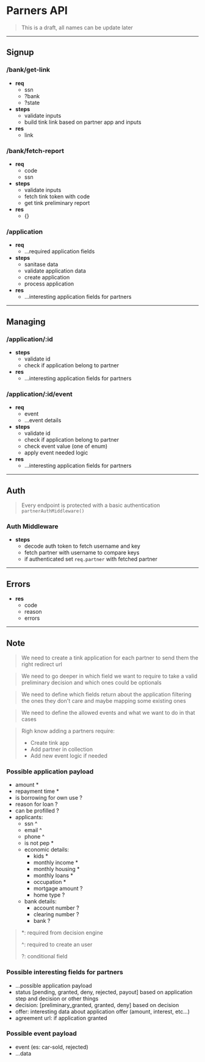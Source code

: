 # Parners API
> This is a draft, all names can be update later 

---
## Signup

### /bank/get-link
- **req**
  - ssn
  - ?bank
  - ?state
- **steps**
  - validate inputs
  - build tink link based on partner app and inputs
- **res**
  - link

### /bank/fetch-report
- **req**
  - code
  - ssn
- **steps**
  - validate inputs
  - fetch tink token with code
  - get tink preliminary report
- **res**
  - {}

### /application
- **req**
  - ...required application fields
- **steps**
  - sanitase data
  - validate application data
  - create application
  - process application
- **res**
  - ...interesting application fields for partners

---
## Managing

### /application/:id
- **steps**
  - validate id
  - check if application belong to partner
- **res**
  - ...interesting application fields for partners

### /application/:id/event
- **req**
  - event
  - ...event details
- **steps**
  - validate id
  - check if application belong to partner
  - check event value (one of enum)
  - apply event needed logic
- **res**
  - ...interesting application fields for partners

---
## Auth
> Every endpoint is protected with a basic authentication `partnerAuthMiddleware()`

### Auth Middleware
- **steps**
  - decode auth token to fetch username and key
  - fetch partner with username to compare keys
  - if authenticated set `req.partner` with fetched partner

---
## Errors
- **res**
  - code
  - reason
  - errors

---
## Note
> We need to create a tink application for each partner to send them the right redirect url

> We need to go deeper in which field we want to require to take a valid preliminary decision and which ones could be optionals

> We need to define which fields return about the application filtering the ones they don't care and maybe mapping some existing ones

> We need to define the allowed events and what we want to do in that cases

> Righ know adding a partners require:
> - Create tink app
> - Add partner in collection
> - Add new event logic if needed

### Possible application payload
- amount *
- repayment time *
- is borrowing for own use ?
- reason for loan ?
- can be profilled ?
- applicants:
  - ssn ^
  - email ^
  - phone ^
  - is not pep *
  - economic details:
    - kids *
    - monthly income *
    - monthly housing *
    - monthly loans *
    - occupation *
    - mortgage amount ?
    - home type ?
  - bank details:
    - account number ?
    - clearing number ?
    - bank ?

> *: required from decision engine
>
> ^: required to create an user
>
> ?: conditional field

### Possible interesting fields for partners
- ...possible application payload
- status [pending, granted, deny, rejected, payout] based on application step and decision or other things
- decision: [preliminary_granted, granted, deny] based on decision
- offer: interesting data about application offer (amount, interest, etc...)
- agreement url: if application granted

### Possible event payload
- event (es: car-sold, rejected)
- ...data